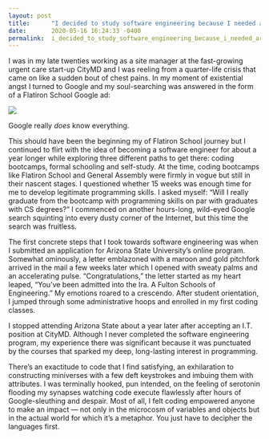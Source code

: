 ```yaml
---
layout: post
title:      "I decided to study software engineering because I needed arrays (a raise)"
date:       2020-05-16 16:24:33 -0400
permalink:  i_decided_to_study_software_engineering_because_i_needed_arrays_a_raise
---
```


I was in my late twenties working as a site manager at the fast-growing urgent care start-up CityMD and I was reeling from a quarter-life crisis that came on like a sudden bout of chest pains. In my moment of existential angst I turned to Google and my soul-searching was answered in the form of a Flatiron School Google ad:

![](https://miro.medium.com/max/1286/1*DJ0bKEyNlSfPV8asge4KwA.png)

Google really *does* know everything.

This should have been the beginning my of Flatiron School journey but I continued to flirt with the idea of becoming a software engineer for about a year longer while exploring three different paths to get there: coding bootcamps, formal schooling and self-study. At the time, coding bootcamps like Flatiron School and General Assembly were firmly in vogue but still in their nascent stages. I questioned whether 15 weeks was enough time for me to develop legitimate programming skills. I asked myself: “Will I really graduate from the bootcamp with programming skills on par with graduates with CS degrees?” I commenced on another hours-long, wild-eyed Google search squinting into every dusty corner of the Internet, but this time the search was fruitless.

The first concrete steps that I took towards software engineering was when I submitted an application for Arizona State University’s online program. Somewhat ominously, a letter emblazoned with a maroon and gold pitchfork arrived in the mail a few weeks later which I opened with sweaty palms and an accelerating pulse. “Congratulations,” the letter started as my heart leaped, “You’ve been admitted into the Ira. A Fulton Schools of Engineering.” My emotions roared to a crescendo. After student orientation, I jumped through some administrative hoops and enrolled in my first coding classes.

I stopped attending Arizona State about a year later after accepting an I.T. position at CityMD. Although I never completed the software engineering program, my experience there was significant because it was punctuated by the courses that sparked my deep, long-lasting interest in programming.

There’s an exactitude to code that I find satisfying, an exhilaration to constructing miniverses with a few deft keystrokes and imbuing them with attributes. I was terminally hooked, pun intended, on the feeling of serotonin flooding my synapses watching code execute flawlessly after hours of Google-sleuthing and despair. Most of all, I felt coding empowered anyone to make an impact — not only in the microcosm of variables and objects but in the actual world for which it’s a metaphor. You just have to decipher the languages first.
